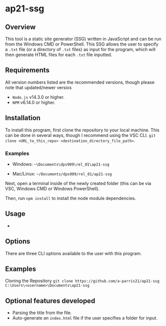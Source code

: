 # ap21-ssg

## Overview

This tool is a static site generator (SSG) written in JavaScript and can be run from the Windows CMD or PowerShell.
This SSG allows the user to specify a `.txt` file (or a directory of `.txt` files) as input for the program, which will then generate HTML files for each `.txt` file inputted.

## Requirements

All version numbers listed are the recommended versions, though please note that updated/newer versios 
- `Node.js` v14.3.0 or higher.
- `NPM` v6.14.0 or higher.

## Installation
To install this program, first clone the repository to your local machine. This can be done in several ways, though I recommend using the VSC CLI. `git clone <URL_to_this_repo> <destination_directory_file_path>`.

### Examples
- Windows: `~\Documents\dps909\rel_01\ap21-ssg`

- Mac/Linux: `~/Documents/dps909/rel_01/ap21-ssg`

Next, open a terminal inside of the newly created folder (this can be via VSC, Windows CMD or Windows PowerShell).

Then, run `npm install` to install the node module dependencies.

## Usage

- 

## Options

There are three CLI options available to the user with this program.

## Examples

Cloning the Repository
`git clone https://github.com/a-parris21/ap21-ssg C:\Users\<username>\Documents\ap21-ssg`

## Optional features developed

- Parsing the title from the file.
- Auto-generate an `index.html` file if the user specifies a folder for input.
